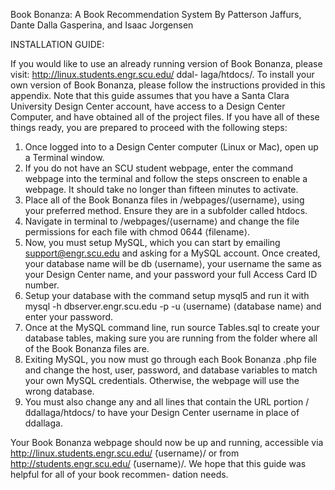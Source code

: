 Book Bonanza: A Book Recommendation System
By Patterson Jaffurs, Dante Dalla Gasperina, and Isaac Jorgensen


INSTALLATION GUIDE:

If you would like to use an already running version of Book Bonanza, please visit: http://linux.students.engr.scu.edu/ ddal- laga/htdocs/. To install your own version of Book Bonanza, please follow the instructions provided in this appendix. Note that this guide assumes that you have a Santa Clara University Design Center account, have access to a Design Center Computer, and have obtained all of the project files. If you have all of these things ready, you are prepared to proceed with the following steps:

1. Once logged into to a Design Center computer (Linux or Mac), open up a Terminal window.
2. If you do not have an SCU student webpage, enter the command webpage into the terminal and follow the steps onscreen to enable a webpage. It should take no longer than fifteen minutes to activate.
3. Place all of the Book Bonanza files in /webpages/⟨username⟩, using your preferred method. Ensure they are in a subfolder called htdocs.
4. Navigate in terminal to /webpages/⟨username⟩ and change the file permissions for each file with chmod 0644 ⟨filename⟩.
5. Now, you must setup MySQL, which you can start by emailing support@engr.scu.edu and asking for a MySQL account. Once created, your database name will be db ⟨username⟩, your username the same as your Design Center name, and your password your full Access Card ID number.
6. Setup your database with the command setup mysql5 and run it with mysql -h dbserver.engr.scu.edu -p -u ⟨username⟩ ⟨database name⟩ and enter your password.
7. Once at the MySQL command line, run source Tables.sql to create your database tables, making sure you are running from the folder where all of the Book Bonanza files are.
8. Exiting MySQL, you now must go through each Book Bonanza .php file and change the host, user, password, and database variables to match your own MySQL credentials. Otherwise, the webpage will use the wrong database.
9. You must also change any and all lines that contain the URL portion / ̃ddallaga/htdocs/ to have your Design Center username in place of ddallaga.

Your Book Bonanza webpage should now be up and running, accessible via http://linux.students.engr.scu.edu/ ̃⟨username⟩/ or from http://students.engr.scu.edu/ ̃⟨username⟩/. We hope that this guide was helpful for all of your book recommen- dation needs.